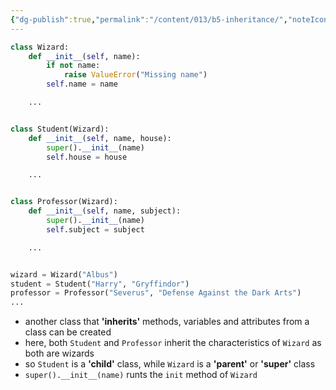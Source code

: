 ```yaml
---
{"dg-publish":true,"permalink":"/content/013/b5-inheritance/","noteIcon":"1","created":"2025-08-20T10:54:31.893+01:00","updated":"2025-08-20T10:59:40.343+01:00"}
---
```


```python
class Wizard:
    def __init__(self, name):
        if not name:
            raise ValueError("Missing name")
        self.name = name

    ...


class Student(Wizard):
    def __init__(self, name, house):
        super().__init__(name)
        self.house = house

    ...


class Professor(Wizard):
    def __init__(self, name, subject):
        super().__init__(name)
        self.subject = subject

    ...


wizard = Wizard("Albus")
student = Student("Harry", "Gryffindor")
professor = Professor("Severus", "Defense Against the Dark Arts")
...
```

- another class that **'inherits'** methods, variables and attributes from a class can be created
- here, both `Student` and `Professor` inherit the characteristics of `Wizard` as both are wizards
- so `Student` is a **'child'** class, while `Wizard` is a **'parent'** or **'super'** class
- `super().__init__(name)` runts the `init` method of `Wizard`


